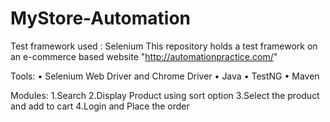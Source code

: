 # MyStore-Automation
Test framework used : Selenium
This repository holds a test framework on an e-commerce based website "http://automationpractice.com/"

Tools:
• Selenium Web Driver and Chrome Driver
• Java
• TestNG
• Maven

Modules:
  1.Search
  2.Display Product using sort option
  3.Select the product and add to cart
  4.Login and Place the order
